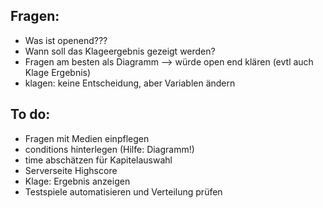 ## Fragen:

- Was ist openend???
- Wann soll das Klageergebnis gezeigt werden?
- Fragen am besten als Diagramm --> würde open end klären (evtl auch Klage Ergebnis)
- klagen: keine Entscheidung, aber Variablen ändern

## To do:

- Fragen mit Medien einpflegen
- conditions hinterlegen (Hilfe: Diagramm!)
- time abschätzen für Kapitelauswahl
- Serverseite Highscore
- Klage: Ergebnis anzeigen
- Testspiele automatisieren und Verteilung prüfen
